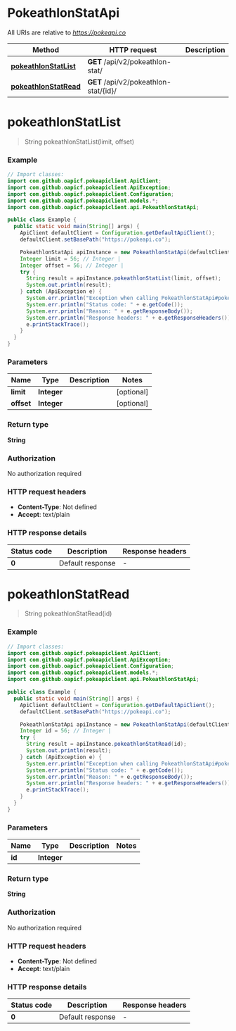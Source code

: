 # PokeathlonStatApi

All URIs are relative to *https://pokeapi.co*

| Method | HTTP request | Description |
|------------- | ------------- | -------------|
| [**pokeathlonStatList**](PokeathlonStatApi.md#pokeathlonStatList) | **GET** /api/v2/pokeathlon-stat/ |  |
| [**pokeathlonStatRead**](PokeathlonStatApi.md#pokeathlonStatRead) | **GET** /api/v2/pokeathlon-stat/{id}/ |  |


<a id="pokeathlonStatList"></a>
# **pokeathlonStatList**
> String pokeathlonStatList(limit, offset)



### Example
```java
// Import classes:
import com.github.oapicf.pokeapiclient.ApiClient;
import com.github.oapicf.pokeapiclient.ApiException;
import com.github.oapicf.pokeapiclient.Configuration;
import com.github.oapicf.pokeapiclient.models.*;
import com.github.oapicf.pokeapiclient.api.PokeathlonStatApi;

public class Example {
  public static void main(String[] args) {
    ApiClient defaultClient = Configuration.getDefaultApiClient();
    defaultClient.setBasePath("https://pokeapi.co");

    PokeathlonStatApi apiInstance = new PokeathlonStatApi(defaultClient);
    Integer limit = 56; // Integer | 
    Integer offset = 56; // Integer | 
    try {
      String result = apiInstance.pokeathlonStatList(limit, offset);
      System.out.println(result);
    } catch (ApiException e) {
      System.err.println("Exception when calling PokeathlonStatApi#pokeathlonStatList");
      System.err.println("Status code: " + e.getCode());
      System.err.println("Reason: " + e.getResponseBody());
      System.err.println("Response headers: " + e.getResponseHeaders());
      e.printStackTrace();
    }
  }
}
```

### Parameters

| Name | Type | Description  | Notes |
|------------- | ------------- | ------------- | -------------|
| **limit** | **Integer**|  | [optional] |
| **offset** | **Integer**|  | [optional] |

### Return type

**String**

### Authorization

No authorization required

### HTTP request headers

 - **Content-Type**: Not defined
 - **Accept**: text/plain

### HTTP response details
| Status code | Description | Response headers |
|-------------|-------------|------------------|
| **0** | Default response |  -  |

<a id="pokeathlonStatRead"></a>
# **pokeathlonStatRead**
> String pokeathlonStatRead(id)



### Example
```java
// Import classes:
import com.github.oapicf.pokeapiclient.ApiClient;
import com.github.oapicf.pokeapiclient.ApiException;
import com.github.oapicf.pokeapiclient.Configuration;
import com.github.oapicf.pokeapiclient.models.*;
import com.github.oapicf.pokeapiclient.api.PokeathlonStatApi;

public class Example {
  public static void main(String[] args) {
    ApiClient defaultClient = Configuration.getDefaultApiClient();
    defaultClient.setBasePath("https://pokeapi.co");

    PokeathlonStatApi apiInstance = new PokeathlonStatApi(defaultClient);
    Integer id = 56; // Integer | 
    try {
      String result = apiInstance.pokeathlonStatRead(id);
      System.out.println(result);
    } catch (ApiException e) {
      System.err.println("Exception when calling PokeathlonStatApi#pokeathlonStatRead");
      System.err.println("Status code: " + e.getCode());
      System.err.println("Reason: " + e.getResponseBody());
      System.err.println("Response headers: " + e.getResponseHeaders());
      e.printStackTrace();
    }
  }
}
```

### Parameters

| Name | Type | Description  | Notes |
|------------- | ------------- | ------------- | -------------|
| **id** | **Integer**|  | |

### Return type

**String**

### Authorization

No authorization required

### HTTP request headers

 - **Content-Type**: Not defined
 - **Accept**: text/plain

### HTTP response details
| Status code | Description | Response headers |
|-------------|-------------|------------------|
| **0** | Default response |  -  |

